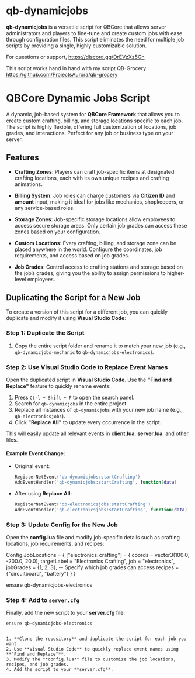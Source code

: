 # qb-dynamicjobs

**qb-dynamicjobs** is a versatile script for QBCore that allows server administrators and players to fine-tune and create custom jobs with ease through configuration files. This script eliminates the need for multiple job scripts by providing a single, highly customizable solution.

For questions or support, https://discord.gg/DrEVzXz5Gh

This script works hand in hand with my script QB-Grocery https://github.com/ProjectsAurora/qb-grocery

# QBCore Dynamic Jobs Script

A dynamic, job-based system for **QBCore Framework** that allows you to create custom crafting, billing, and storage locations specific to each job. The script is highly flexible, offering full customization of locations, job grades, and interactions. Perfect for any job or business type on your server.

## Features

- **Crafting Zones**: Players can craft job-specific items at designated crafting locations, each with its own unique recipes and crafting animations.
  
- **Billing System**: Job roles can charge customers via **Citizen ID** and **amount** input, making it ideal for jobs like mechanics, shopkeepers, or any service-based roles.
  
- **Storage Zones**: Job-specific storage locations allow employees to access secure storage areas. Only certain job grades can access these zones based on your configuration.
  
- **Custom Locations**: Every crafting, billing, and storage zone can be placed anywhere in the world. Configure the coordinates, job requirements, and access based on job grades.
  
- **Job Grades**: Control access to crafting stations and storage based on the job’s grades, giving you the ability to assign permissions to higher-level employees.

## Duplicating the Script for a New Job

To create a version of this script for a different job, you can quickly duplicate and modify it using **Visual Studio Code**:

### Step 1: Duplicate the Script

1. Copy the entire script folder and rename it to match your new job (e.g., `qb-dynamicjobs-mechanic` to `qb-dynamicjobs-electronics`).

### Step 2: Use Visual Studio Code to Replace Event Names

Open the duplicated script in **Visual Studio Code**. Use the **"Find and Replace"** feature to quickly rename events:

1. Press `Ctrl + Shift + F` to open the search panel.
2. Search for `qb-dynamicjobs` in the entire project.
3. Replace all instances of `qb-dynamicjobs` with your new job name (e.g., `qb-electronicsjobs`).
4. Click **"Replace All"** to update every occurrence in the script.

This will easily update all relevant events in **client.lua**, **server.lua**, and other files.

#### Example Event Change:

- Original event:
    ```lua
    RegisterNetEvent('qb-dynamicjobs:startCrafting')
    AddEventHandler('qb-dynamicjobs:startCrafting', function(data)
    ```

- After using **Replace All**:
    ```lua
    RegisterNetEvent('qb-electronicsjobs:startCrafting')
    AddEventHandler('qb-electronicsjobs:startCrafting', function(data)
    ```

### Step 3: Update Config for the New Job

Open the **config.lua** file and modify job-specific details such as crafting locations, job requirements, and recipes:


Config.JobLocations = {
    ["electronics_crafting"] = {
        coords = vector3(100.0, -200.0, 20.0),
        targetLabel = "Electronics Crafting",
        job = "electronics",
        jobGrades = {1, 2, 3},  -- Specify which job grades can access
        recipes = {"circuitboard", "battery"}
    }
}

ensure qb-dynamicjobs-electronics

### Step 4: Add to `server.cfg`

Finally, add the new script to your **server.cfg** file:

```plaintext
ensure qb-dynamicjobs-electronics


1. **Clone the repository** and duplicate the script for each job you want.
2. Use **Visual Studio Code** to quickly replace event names using **"Find and Replace"**.
3. Modify the **config.lua** file to customize the job locations, recipes, and job grades.
4. Add the script to your **server.cfg**.

